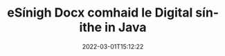 ---
############################# Static ############################
layout: "auto-gen-signature"
date: 2022-03-01T15:12:22
draft: false
operation: Sign
signaturetype: Digital
fileformat: Docx
productName: Java
lang: ga
productCode: java
otherformats: pdf doc docx docm dot dotx odt ott xls xlsx xlsm xlsb ods ots xltx xltm pptx pptm
breadcrumb: Put Digital signature on Docx for Java

############################# Head ############################
head_title: "Sínithe leictreonacha digiteacha á gcur le comhad Docx le Java"
head_description: "Cuir Síniú Digiteach ar chomhad Docx le haghaidh Java ag baint úsáide as cúpla líne de chód. Úsáid an GroupDocs Document Signature API chun mórán formáidí comhaid a shíniú."

############################# Header ############################
title: "eSínigh Docx comhaid le Digital sínithe in Java"
description: "Conas Digital síniú a chur leis le cúpla líne de chód Java"
bg_image: "https://cms.admin.containerize.com/templates/aspose/App_Themes/V3/images/bg/header1.png"
bg_overlay: false
button:
    enable: true

############################# SubMenu ############################
submenu:
    enable: true

    left:
        img_alt: "GroupDocs.Signature for Java"
        image: "https://cms.admin.containerize.com/templates/groupdocs/images/product-logos/90x90-noborder/groupdocs-signature-java.png"
        product: "GroupDocs.Signature"
        platform: "Java"



############################# About ############################
about:
    enable: true
    title: "Maidir le GroupDocs.Signature for Java API sínithe digiteacha"
    content: |
        Is API coitianta é [GroupDocs.Signature for Java](https://products.groupdocs.com/signature/java/) chun doiciméid a bhfuil sínithe leictreonacha digiteacha orthu a shíniú, agus teastais dhigiteacha orthu. Le haghaidh sínithe digiteacha úsáideann API comhaid teastais PFX chun doiciméad a shíniú le heochracha príobháideacha agus poiblí cosanta ag pasfhocal. Féadfar na sínithe Digiteacha a úsáid chun doiciméid ghnó a dheimhniú le leathanach áirithe eSign PDF, chun doiciméid iomlána Microsoft Office a dheimhniú mar Words, Excel, comhaid Powerpoint, agus doiciméid Open Office. Is féidir le custaiméirí na sínithe a ionramháil go héasca ar nós eagarthóireacht a dhéanamh orthu, iad a bhaint nó a choigeartú. Soláthraíonn an API bealach chun sínithe a chuardach agus a fhíorú. Thairis sin, soláthraítear go leor cumais le haghaidh saincheapadh sínithe.
    

############################# Steps ############################
steps:
    enable: true
    title_left: "Céimeanna chun Docx a shíniú le Digital in Java"
    content_left: |
        Soláthraíonn [GroupDocs.Signature for Java](https://products.groupdocs.com/signature/java/) cumas chun doiciméid Docx a shíniú le sínithe Digital go tapa agus go héasca.
        
        * Cruthaigh sampla d'aicme Sínithe ag soláthar Docx comhad atá ceaptha a shíniú mar chonair nó mar shruth cuimhne
        * Cuir rang SignOptions ar bun agus socraigh na sonraí go léir a éilítear.
        * Iarr ar an modh Signature.Sign() aschuir Docx comhad nó sruth cuimhne a rith

    title_right: " Riachtanais Chórais"
    content_right: |
        Tacaítear le GroupDocs.Signature for Java ar gach mór-ardán agus córas oibriúcháin. Sula ndéanann tú an cód thíos, déan cinnte go bhfuil na réamhriachtanais seo a leanas suiteáilte ar do chóras.

        * Córais oibriúcháin: Microsoft Windows, Linux, MacOS
        * Timpeallachtaí forbartha: NetBeans, Intellij IDEA, Eclipse, etc.
        * Java runtime: J2SE 6.0 and above
        * Faigh an GroupDocs.Signature for Java is déanaí ó [Maven](https://repository.groupdocs.com/webapp/#/artifacts/browse/tree/General/repo/com/groupdocs/groupdocs-signature)
         
    code: |
        ```java    
                
        // Set up input Docx file
        String filePath = "input.docx";
        // Set up output file
        String outputFilePath = "output.docx";
        // Provide digital certificate
        String certificateFilePath = "certificate.pfx";

        // Instantiate Signature for input file
        Signature signature = new Signature(filePath);

        //Provide sign options
        DigitalSignOptions options = new DigitalSignOptions(certificateFilePath);

        // set certificate password
        options.setPassword("1234567890");

        // set signature position
        options.setLeft(50);
        options.setTop(200);

        // sign Docx document
        SignResult result = signature.sign(outputFilePath, options);

        ```

############################# Demos ############################
demos:
    enable: true
    title: "Ag síniú Docx doiciméad le Digital Taispeántas Beo"
    content: |
       Sínigh Docx comhad le sínithe éagsúla faoi láthair trí chuairt a thabhairt ar an suíomh Gréasáin [GroupDocs.Signature App](https://products.groupdocs.app/signature/family). Saor in aisce taispeána ar líne ag fanacht leat.          

############################# More Formats ############################
more_formats:
    enable: true
    title: "Sínithe Digital eile a dtacaítear leo le haghaidh Java"
    content: |
        "Is féidir leat Docx a shíniú le cineálacha sínithe eile freisin. Féach ar an liosta thíos le do thoil."
    format: 
       
       
back_to_top:
    enable: true
---